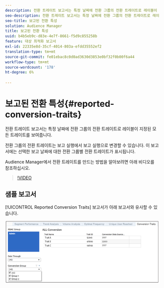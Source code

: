 ```yaml
---
description: 전환 트레이트 보고서는 특정 날짜에 전환 그룹의 전환 트레이트로 레이블이 지정된 모든 트레이트를 보여줍니다. 전환 그룹의 전환 트레이트는 보고 실행에서 보고 실행으로 변경할 수 있습니다. 이 보고서에는 선택한 보고 날짜에 대한 전환 그룹별 전환 트레이트가 표시됩니다.
seo-description: 전환 트레이트 보고서는 특정 날짜에 전환 그룹의 전환 트레이트로 레이블이 지정된 모든 트레이트를 보여줍니다. 전환 그룹의 전환 트레이트는 보고 실행에서 보고 실행으로 변경할 수 있습니다. 이 보고서에는 선택한 보고 날짜에 대한 전환 그룹별 전환 트레이트가 표시됩니다.
seo-title: 보고된 전환 특성
solution: Audience Manager
title: 보고된 전환 특성
uuid: b4b5eb9c-d83e-4e7f-8661-f5d9c855258b
feature: 대상 최적화 보고서
exl-id: 22335e8d-35cf-4014-803a-efdd35552ef2
translation-type: tm+mt
source-git-commit: fe01ebac8c0d0ad3630d3853e0bf32f0b00f6a44
workflow-type: tm+mt
source-wordcount: '178'
ht-degree: 6%

---
```


# 보고된 전환 특성{#reported-conversion-traits}

전환 트레이트 보고서는 특정 날짜에 전환 그룹의 전환 트레이트로 레이블이 지정된 모든 트레이트를 보여줍니다.

전환 그룹의 전환 트레이트는 보고 실행에서 보고 실행으로 변경할 수 있습니다. 이 보고서에는 선택한 보고 날짜에 대한 전환 그룹별 전환 트레이트가 표시됩니다.

Audience Manager에서 전환 트레이트를 만드는 방법을 알아보려면 아래 비디오를 참조하십시오.

>[!VIDEO](https://video.tv.adobe.com/v/23431/)

## 샘플 보고서

[!UICONTROL Reported Conversion Traits] 보고서가 아래 보고서와 유사할 수 있습니다.

![](assets/reported-conversion-traits.png)
